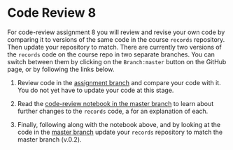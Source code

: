 

# Code Review 8 

For code-review assignment 8 you will review and revise your own code
by comparing it to versions of the same code in the course `records` 
repository. Then update your repository to match. There are currently two 
versions of the `records` code on the course repo in two separate branches. 
You can switch between them by clicking on the `Branch:master` button on the 
GitHub page, or by following the links below.


1. Review code in the [assignment branch](https://github.com/programming-for-bio/records/tree/assignment) and compare your code with it. You do not yet have to update your
code at this stage. 

2. Read the [code-review notebook in the master branch](https://github.com/programming-for-bio/records/blob/master/notebooks/records-class-objects.ipynb) to learn about 
further changes to the `records` code, a for an explanation of each.

3. Finally, following along with the notebook above, and by looking at the code 
in the [master branch](https://github.com/programming-for-bio/records/tree/master) 
update your `records` repository to match the master branch (v.0.2). 

